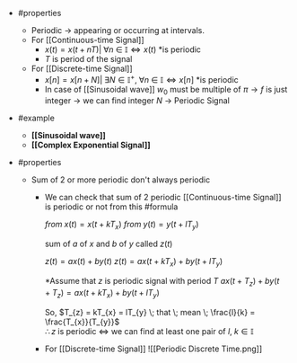 - #properties 
	- Periodic -> appearing or occurring at intervals.
	- For [[Continuous-time Signal]]
		- $x(t) = x(t + nT) | \; \forall n\ \in\ \mathbb{I} \iff x(t)$ *is periodic
		- $T$ is period of the signal
	- For [[Discrete-time Signal]]
		- $x[n] = x[n + N] | \; \exists N \in \mathbb{I}^{+}, \; \forall n\ \in\ \mathbb{I} \iff x[n]$ *is periodic
		- In case of [[Sinusoidal wave]] $w_{0}$ must be multiple of $\pi \to f$ is just integer $\to$ we can find integer $N$ $\to$ Periodic Signal
	
- #example 
	- **[[Sinusoidal wave]]**
	- **[[Complex Exponential Signal]]**

- #properties 
	- Sum of 2 or more periodic don't always periodic
		- We can check that sum of 2 periodic [[Continuous-time Signal]] is periodic or not from this #formula
		  
			 $from \; x(t) = x(t + kT_{x})$ 
			 $from \; y(t) = y(t + lT_{y})$
			 
			 sum of $a$ of $x$ and $b$ of $y$ called $z(t)$ 
			 
			 $z(t) = ax(t) + by(t)$ 
			 $z(t) = ax(t + kT_{x}) + by(t + lT_{y})$ 
			 
			 *Assume that $z$ is periodic signal with period  $T$
			 $ax(t + T_{z}) + by(t + T_{z}) = ax(t + kT_{x}) + by(t + lT_{y})$
			 
			 So, $T_{z} = kT_{x} = lT_{y} \; that \; mean \; \frac{l}{k} = \frac{T_{x}}{T_{y}}$   
			 $\therefore z$ is periodic $\iff$ we can find at least one pair of $l, \; k \in \mathbb{I}$    
			 
		- For [[Discrete-time Signal]] 
			  ![[Periodic Discrete Time.png]]